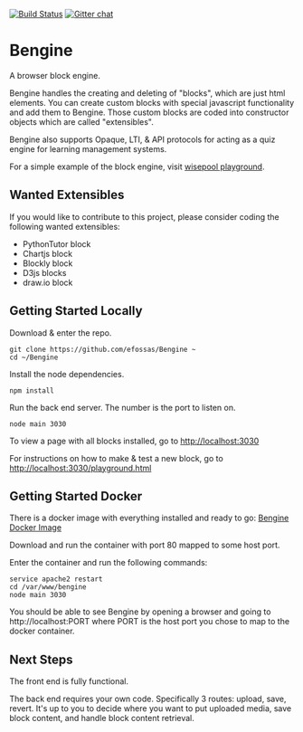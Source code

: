 
[![Build Status](https://travis-ci.org/efossas/Bengine.svg?branch=master)](https://travis-ci.org/efossas/Bengine)
[![Gitter chat](https://badges.gitter.im/gitterHQ/gitter.png)](https://gitter.im/BlockEngine/Lobby)

# Bengine
A browser block engine.

Bengine handles the creating and deleting of "blocks", which are just html elements. You can create custom blocks with special javascript functionality and add them to Bengine. Those custom blocks are coded into constructor objects which are called "extensibles".

Bengine also supports Opaque, LTI, & API protocols for acting as a quiz engine for learning management systems.

For a simple example of the block engine, visit [wisepool playground](http://wisepool.io/play).

## Wanted Extensibles

If you would like to contribute to this project, please consider coding the following wanted extensibles:

- PythonTutor block
- Chartjs block
- Blockly block
- D3js blocks
- draw.io block

## Getting Started Locally

Download & enter the repo.

```
git clone https://github.com/efossas/Bengine ~
cd ~/Bengine
```

Install the node dependencies.

```
npm install
```

Run the back end server. The number is the port to listen on.

```
node main 3030
```

To view a page with all blocks installed, go to [http://localhost:3030](http://localhost:3030 "All Blocks")

For instructions on how to make & test a new block, go to [http://localhost:3030/playground.html](http://localhost:3030/playground.html "Create New Blocks")

## Getting Started Docker

There is a docker image with everything installed and ready to go: [Bengine Docker Image](https://hub.docker.com/r/ericfossas/bengine/ "Bengine Docker")

Download and run the container with port 80 mapped to some host port.

Enter the container and run the following commands:

```
service apache2 restart
cd /var/www/bengine
node main 3030
```

You should be able to see Bengine by opening a browser and going to http://localhost:PORT where PORT is the host port you chose to map to the docker container.

## Next Steps

The front end is fully functional.

The back end requires your own code. Specifically 3 routes: upload, save, revert. It's up to you to decide where you want to put uploaded media, save block content, and handle block content retrieval.
